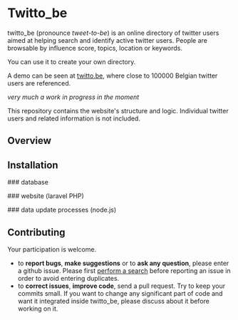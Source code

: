 # Twitto_be #

twitto_be (pronounce *tweet-to-be*) is an online directory of twitter users aimed at helping search and identify active twitter users. People are browsable by influence score, topics, location or keywords.

You can use it to create your own directory.

A demo can be seen at [twitto.be](http://twitto.be), where close to 100000 Belgian twitter users are referenced.

*very much a work in progress in the moment*

This repository contains the website's structure and logic. Individual twitter users and related information is not included.

## Overview ##

## Installation ##

### database

### website (laravel PHP)

### data update processes (node.js)

## Contributing ##

Your participation is welcome.

* to **report bugs**, **make suggestions** or to **ask any question**, please enter a github issue. Please first [perform a search](https://github.com/Mango-information-systems/twitto_be/issues#js-command-bar-field) before reporting an issue in order to avoid entering duplicates.
* to **correct issues**, **improve code**, send a pull request. Try to keep your commits small. If you want to change any significant part of code and want it integrated inside twitto_be, please discuss about it before working on it.


